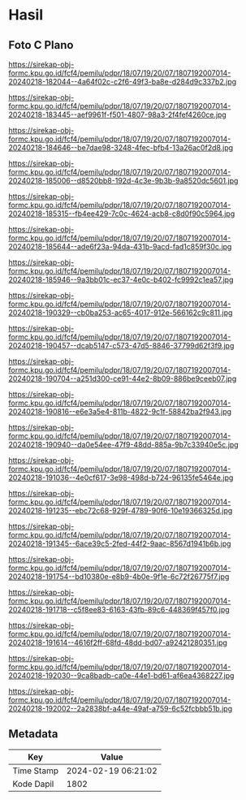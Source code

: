 # Hasil

## Foto C Plano

https://sirekap-obj-formc.kpu.go.id/fcf4/pemilu/pdpr/18/07/19/20/07/1807192007014-20240218-182044--4a64f02c-c2f6-49f3-ba8e-d284d9c337b2.jpg

https://sirekap-obj-formc.kpu.go.id/fcf4/pemilu/pdpr/18/07/19/20/07/1807192007014-20240218-183445--aef9961f-f501-4807-98a3-2f4fef4260ce.jpg

https://sirekap-obj-formc.kpu.go.id/fcf4/pemilu/pdpr/18/07/19/20/07/1807192007014-20240218-184646--be7dae98-3248-4fec-bfb4-13a26ac0f2d8.jpg

https://sirekap-obj-formc.kpu.go.id/fcf4/pemilu/pdpr/18/07/19/20/07/1807192007014-20240218-185006--d8520bb8-192d-4c3e-9b3b-9a8520dc5601.jpg

https://sirekap-obj-formc.kpu.go.id/fcf4/pemilu/pdpr/18/07/19/20/07/1807192007014-20240218-185315--fb4ee429-7c0c-4624-acb8-c8d0f90c5964.jpg

https://sirekap-obj-formc.kpu.go.id/fcf4/pemilu/pdpr/18/07/19/20/07/1807192007014-20240218-185644--ade6f23a-94da-431b-9acd-fad1c859f30c.jpg

https://sirekap-obj-formc.kpu.go.id/fcf4/pemilu/pdpr/18/07/19/20/07/1807192007014-20240218-185946--9a3bb01c-ec37-4e0c-b402-fc9992c1ea57.jpg

https://sirekap-obj-formc.kpu.go.id/fcf4/pemilu/pdpr/18/07/19/20/07/1807192007014-20240218-190329--cb0ba253-ac65-4017-912e-566162c9c811.jpg

https://sirekap-obj-formc.kpu.go.id/fcf4/pemilu/pdpr/18/07/19/20/07/1807192007014-20240218-190457--dcab5147-c573-47d5-8846-37799d62f3f9.jpg

https://sirekap-obj-formc.kpu.go.id/fcf4/pemilu/pdpr/18/07/19/20/07/1807192007014-20240218-190704--a251d300-ce91-44e2-8b09-886be9ceeb07.jpg

https://sirekap-obj-formc.kpu.go.id/fcf4/pemilu/pdpr/18/07/19/20/07/1807192007014-20240218-190816--e6e3a5e4-811b-4822-9c1f-58842ba2f943.jpg

https://sirekap-obj-formc.kpu.go.id/fcf4/pemilu/pdpr/18/07/19/20/07/1807192007014-20240218-190940--da0e54ee-47f9-48dd-885a-9b7c33940e5c.jpg

https://sirekap-obj-formc.kpu.go.id/fcf4/pemilu/pdpr/18/07/19/20/07/1807192007014-20240218-191036--4e0cf617-3e98-498d-b724-96135fe5464e.jpg

https://sirekap-obj-formc.kpu.go.id/fcf4/pemilu/pdpr/18/07/19/20/07/1807192007014-20240218-191235--ebc72c68-929f-4789-90f6-10e19366325d.jpg

https://sirekap-obj-formc.kpu.go.id/fcf4/pemilu/pdpr/18/07/19/20/07/1807192007014-20240218-191345--6ace39c5-2fed-44f2-9aac-8567d1941b6b.jpg

https://sirekap-obj-formc.kpu.go.id/fcf4/pemilu/pdpr/18/07/19/20/07/1807192007014-20240218-191754--bd10380e-e8b9-4b0e-9f1e-6c72f26775f7.jpg

https://sirekap-obj-formc.kpu.go.id/fcf4/pemilu/pdpr/18/07/19/20/07/1807192007014-20240218-191718--c5f8ee83-6163-43fb-89c6-448369f457f0.jpg

https://sirekap-obj-formc.kpu.go.id/fcf4/pemilu/pdpr/18/07/19/20/07/1807192007014-20240218-191614--4616f2ff-68fd-48dd-bd07-a92421280351.jpg

https://sirekap-obj-formc.kpu.go.id/fcf4/pemilu/pdpr/18/07/19/20/07/1807192007014-20240218-192030--9ca8badb-ca0e-44e1-bd61-af6ea4368227.jpg

https://sirekap-obj-formc.kpu.go.id/fcf4/pemilu/pdpr/18/07/19/20/07/1807192007014-20240218-192002--2a2838bf-a44e-49af-a759-6c52fcbbb51b.jpg


## Metadata

| Key        | Value               |
| ---------- | ------------------- |
| Time Stamp | 2024-02-19 06:21:02 |
| Kode Dapil | 1802                |



